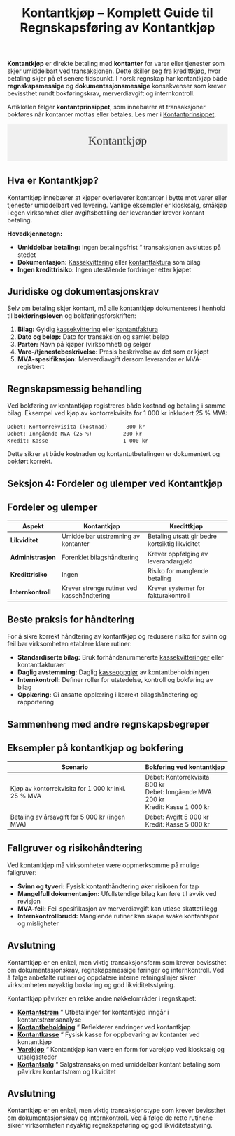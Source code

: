 ﻿---
title: "Kontantkjøp – Komplett Guide til Regnskapsføring av Kontantkjøp"
seoTitle: "Kontantkjøp “ Komplett Guide til Regnskapsføring av Kontantkjøp"
description: '**Kontantkjøp** er direkte betaling med **kontanter** for varer eller tjenester som skjer umiddelbart ved transaksjonen. Dette skiller seg fra kredittkjøp, hv...'
summary: "Forklaring av kontantkjøp: dokumentasjonskrav, eksempler og korrekt bokføring med MVA etter norske regler."
---

**Kontantkjøp** er direkte betaling med **kontanter** for varer eller tjenester som skjer umiddelbart ved transaksjonen. Dette skiller seg fra kredittkjøp, hvor betaling skjer på et senere tidspunkt. I norsk regnskap har kontantkjøp både **regnskapsmessige** og **dokumentasjonsmessige** konsekvenser som krever bevissthet rundt bokføringskrav, merverdiavgift og internkontroll.

Artikkelen følger **kontantprinsippet**, som innebærer at transaksjoner bokføres når kontanter mottas eller betales. Les mer i [Kontantprinsippet](/blogs/regnskap/kontantprinsippet "Kontantprinsippet: Guide til kontantregnskap i Norge").

![Kontantkjøp](kontantkjop-image.svg)

## Hva er Kontantkjøp?

Kontantkjøp innebærer at kjøper overleverer kontanter i bytte mot varer eller tjenester umiddelbart ved levering. Vanlige eksempler er kiosksalg, småkjøp i egen virksomhet eller avgiftsbetaling der leverandør krever kontant betaling.

**Hovedkjennetegn:**

* **Umiddelbar betaling:** Ingen betalingsfrist “ transaksjonen avsluttes på stedet
* **Dokumentasjon:** [Kassekvittering](/blogs/regnskap/kvittering "Hva er Kvittering? En Guide til Kvitteringskrav i Norsk Regnskap") eller [kontantfaktura](/blogs/regnskap/hva-er-kontantfaktura "Hva er kontantfaktura? En Guide til Kontantfakturering i Norge") som bilag
* **Ingen kredittrisiko:** Ingen utestående fordringer etter kjøpet

## Juridiske og dokumentasjonskrav

Selv om betaling skjer kontant, må alle kontantkjøp dokumenteres i henhold til **bokføringsloven** og bokføringsforskriften:

1. **Bilag:** Gyldig [kassekvittering](/blogs/regnskap/kvittering "Hva er Kvittering? En Guide til Kvitteringskrav i Norsk Regnskap") eller [kontantfaktura](/blogs/regnskap/hva-er-kontantfaktura "Hva er kontantfaktura? En Guide til Kontantfakturering i Norge")
2. **Dato og beløp:** Dato for transaksjon og samlet beløp
3. **Parter:** Navn på kjøper (virksomhet) og selger
4. **Vare-/tjenestebeskrivelse:** Presis beskrivelse av det som er kjøpt
5. **MVA-spesifikasjon:** Merverdiavgift dersom leverandør er MVA-registrert

## Regnskapsmessig behandling

Ved bokføring av kontantkjøp registreres både kostnad og betaling i samme bilag. Eksempel ved kjøp av kontorrekvisita for 1 000 kr inkludert 25 % MVA:

```
Debet: Kontorrekvisita (kostnad)      800 kr
Debet: Inngående MVA (25 %)          200 kr
Kredit: Kasse                        1 000 kr
```

Dette sikrer at både kostnaden og kontantutbetalingen er dokumentert og bokført korrekt.

## Seksjon 4: Fordeler og ulemper ved Kontantkjøp
## Fordeler og ulemper

| **Aspekt**        | **Kontantkjøp**                           | **Kredittkjøp**                         |
|-------------------|-------------------------------------------|-----------------------------------------|
| **Likviditet**    | Umiddelbar utstrømning av kontanter       | Betaling utsatt gir bedre kortsiktig likviditet |
| **Administrasjon**| Forenklet bilagshåndtering                | Krever oppfølging av leverandørgjeld    |
| **Kredittrisiko** | Ingen                                     | Risiko for manglende betaling           |
| **Internkontroll**| Krever strenge rutiner ved kassehåndtering| Krever systemer for fakturakontroll     |

## Beste praksis for håndtering

For å sikre korrekt håndtering av kontantkjøp og redusere risiko for svinn og feil bør virksomheten etablere klare rutiner:

* **Standardiserte bilag:** Bruk forhåndsnummererte [kassekvitteringer](/blogs/regnskap/kvittering "Hva er Kvittering? En Guide til Kvitteringskrav i Norsk Regnskap") eller kontantfakturaer
* **Daglig avstemming:** Daglig [kasseoppgjør](/blogs/regnskap/hva-er-kasseoppgjor "Hva er Kasseoppgjør? Komplett Guide til Daglig Kasseavstemming") av kontantbeholdningen
* **Internkontroll:** Definer roller for utstedelse, kontroll og bokføring av bilag
* **Opplæring:** Gi ansatte opplæring i korrekt bilagshåndtering og rapportering

## Sammenheng med andre regnskapsbegreper

## Eksempler på kontantkjøp og bokføring

| **Scenario**                                         | **Bokføring ved kontantkjøp**                                    |
|------------------------------------------------------|------------------------------------------------------------------|
| Kjøp av kontorrekvisita for 1 000 kr inkl. 25 % MVA   | Debet: Kontorrekvisita 800 kr<br>Debet: Inngående MVA 200 kr<br>Kredit: Kasse 1 000 kr |
| Betaling av årsavgift for 5 000 kr (ingen MVA)       | Debet: Avgift 5 000 kr<br>Kredit: Kasse 5 000 kr                  |

## Fallgruver og risikohåndtering

Ved kontantkjøp må virksomheter være oppmerksomme på mulige fallgruver:

* **Svinn og tyveri:** Fysisk kontanthåndtering øker risikoen for tap
* **Mangelfull dokumentasjon:** Ufullstendige bilag kan føre til avvik ved revisjon
* **MVA-feil:** Feil spesifikasjon av merverdiavgift kan utløse skattetillegg
* **Internkontrollbrudd:** Manglende rutiner kan skape svake kontantspor og misligheter

## Avslutning

Kontantkjøp er en enkel, men viktig transaksjonsform som krever bevissthet om dokumentasjonskrav, regnskapsmessige føringer og internkontroll. Ved å følge anbefalte rutiner og oppdatere interne retningslinjer sikrer virksomheten nøyaktig bokføring og god likviditetsstyring.

Kontantkjøp påvirker en rekke andre nøkkelområder i regnskapet:

* **[Kontantstrøm](/blogs/regnskap/hva-er-kontantstrom "Hva er Kontantstrøm? Guide til Cash Flow Analyse og Styring")** “ Utbetalinger for kontantkjøp inngår i kontantstrømsanalyse
* **[Kontantbeholdning](/blogs/regnskap/hva-er-kontantbeholdning "Hva er Kontantbeholdning? Komplett Guide til Kontantforvaltning og Likviditet")** “ Reflekterer endringer ved kontantkjøp
* **[Kontantkasse](/blogs/regnskap/kontantkasse "Kontantkasse “ Guide til Håndtering av Kontanter")** “ Fysisk kasse for oppbevaring av kontanter ved kontantkjøp
* **[Varekjøp](/blogs/regnskap/hva-er-varekjop "Hva er varekjøp? Komplett Guide til Innkjøpsstyring")** “ Kontantkjøp kan være en form for varekjøp ved kiosksalg og utsalgssteder
* **[Kontantsalg](/blogs/regnskap/kontantsalg "Kontantsalg “ Komplett Guide til Regnskapsføring av Kontantsalg")** “ Salgstransaksjon med umiddelbar kontant betaling som påvirker kontantstrøm og likviditet

## Avslutning

Kontantkjøp er en enkel, men viktig transaksjonstype som krever bevissthet om dokumentasjonskrav og internkontroll. Ved å følge de rette rutinene sikrer virksomheten nøyaktig regnskapsføring og god likviditetsstyring.










